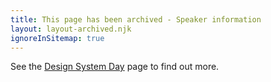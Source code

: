 ```yaml
---
title: This page has been archived - Speaker information
layout: layout-archived.njk
ignoreInSitemap: true
---
```


See the [Design System Day](/community/design-system-day/) page to find out more.
